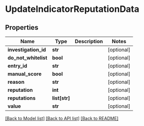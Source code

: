 # UpdateIndicatorReputationData

## Properties
Name | Type | Description | Notes
------------ | ------------- | ------------- | -------------
**investigation_id** | **str** |  | [optional] 
**do_not_whitelist** | **bool** |  | [optional] 
**entry_id** | **str** |  | [optional] 
**manual_score** | **bool** |  | [optional] 
**reason** | **str** |  | [optional] 
**reputation** | **int** |  | [optional] 
**reputations** | **list[str]** |  | [optional] 
**value** | **str** |  | [optional] 

[[Back to Model list]](README.md#documentation-for-models) [[Back to API list]](README.md#documentation-for-api-endpoints) [[Back to README]](README.md)


